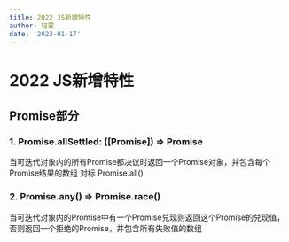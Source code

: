 ```yaml
---
title: 2022 JS新增特性
author: 轻雾
date: '2023-01-17'
---
```


# 2022 JS新增特性

## Promise部分

### 1. Promise.allSettled: ([Promise]) => Promise
当可迭代对象内的所有Promise都决议时返回一个Promise对象，并包含每个Promise结果的数组
对标 Promise.all()
### 2. Promise.any() => Promise.race()
当可迭代对象内的Promise中有一个Promise兑现则返回这个Promise的兑现值，否则返回一个拒绝的Promise，并包含所有失败值的数组
